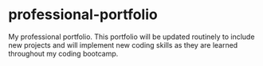 # professional-portfolio
My professional portfolio.  This portfolio will be updated routinely to include new projects and will implement new coding skills as they are learned throughout my coding bootcamp.
